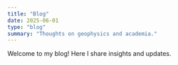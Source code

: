 ```yaml
---
title: "Blog"
date: 2025-06-01
type: "blog"
summary: "Thoughts on geophysics and academia."
---
```


Welcome to my blog! Here I share insights and updates.
